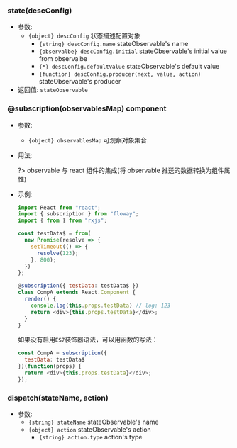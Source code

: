### state(descConfig)
- 参数:
  - `{object} descConfig` 状态描述配置对象
    - `{string} descConfig.name` stateObservable's name
    - `{observalbe} descConfig.initial` stateObservable's initial value from observalbe
    - `{*} descConfig.defaultValue` stateObservable's default value
    - `{function} descConfig.producer(next, value, action)` stateObservable's producer
- 返回值: `stateObservable`

### @subscription(observablesMap) component

- 参数:
  - `{object} observablesMap` 可观察对象集合
- 用法:<br>

  ?> observable 与 react 组件的集成(将 observable 推送的数据转换为组件属性)

- 示例:

  ```javascript
  import React from "react";
  import { subscription } from "floway";
  import { from } from "rxjs";

  const testData$ = from(
    new Promise(resolve => {
      setTimeout(() => {
        resolve(123);
      }, 800);
    })
  };

  @subscription({ testData: testData$ })
  class CompA extends React.Component {
    render() {
      console.log(this.props.testData) // log: 123
      return <div>{this.props.testData}</div>;
    }
  }
  ```
  如果没有启用`ES7`装饰器语法，可以用函数的写法： 
  ```javascript
  const CompA = subscription({
    testData: testData$
  })(function(props) {
    return <div>{this.props.testData}</div>;
  });
  ```

### dispatch(stateName, action)
- 参数:
  - `{string} stateName` stateObservable's name
  - `{object} action` stateObservable's action
    - `{string} action.type` action's type

